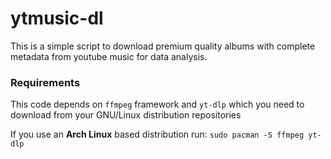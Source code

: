 # ytmusic-dl
This is a simple script to download premium quality albums with complete metadata from youtube music for data analysis.

### Requirements
This code depends on `ffmpeg` framework and `yt-dlp` which you need to download from your GNU/Linux distribution repositories

If you use an **Arch Linux** based distribution run:
`sudo pacman -S ffmpeg yt-dlp`

